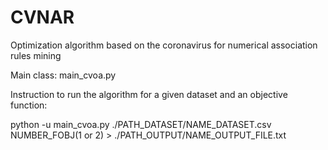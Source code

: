 # CVNAR
Optimization algorithm based on the coronavirus for numerical association rules mining

Main class: main_cvoa.py

Instruction to run the algorithm for a given dataset and an objective function:

python -u main_cvoa.py ./PATH_DATASET/NAME_DATASET.csv NUMBER_FOBJ(1 or 2) > ./PATH_OUTPUT/NAME_OUTPUT_FILE.txt


